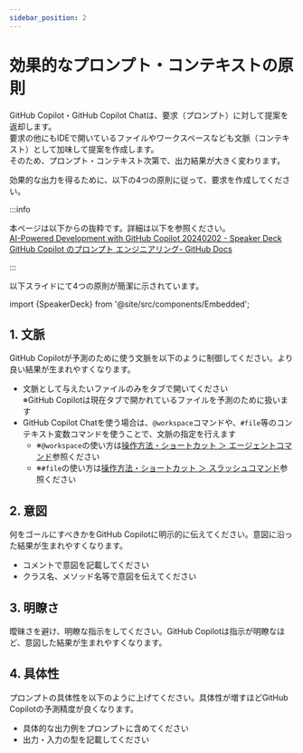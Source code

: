 ```yaml
---
sidebar_position: 2
---
```


# 効果的なプロンプト・コンテキストの原則

GitHub Copilot・GitHub Copilot Chatは、要求（プロンプト）に対して提案を返却します。<br/>
要求の他にもIDEで開いているファイルやワークスペースなども文脈（コンテキスト）として加味して提案を作成します。<br/>
そのため、プロンプト・コンテキスト次第で、出力結果が大きく変わります。<br/>

効果的な出力を得るために、以下の4つの原則に従って、要求を作成してください。

:::info
<!-- textlint-disable ja-technical-writing/sentence-length -->
本ページは以下からの抜粋です。詳細は以下を参照ください。<br/>
[AI-Powered Development with GitHub Copilot 20240202 - Speaker Deck](https://speakerdeck.com/yuhattor/ai-powered-development-with-github-copilot-20240202)<br/>
[GitHub Copilot のプロンプト エンジニアリング- GitHub Docs](https://docs.github.com/ja/copilot/using-github-copilot/prompt-engineering-for-github-copilot)
<!-- textlint-enable ja-technical-writing/sentence-length -->
:::
<br/>

以下スライドにて4つの原則が簡潔に示されています。

import {SpeakerDeck} from '@site/src/components/Embedded';

<!-- https://speakerdeck.com/yuhattor/ai-powered-development-with-github-copilot-20240202 -->
<SpeakerDeck slideId="c183f4601ad7409da0d473f98f93a892"  page={19} />

## 1. 文脈

GitHub Copilotが予測のために使う文脈を以下のように制御してください。より良い結果が生まれやすくなります。

- 文脈として与えたいファイルのみをタブで開いてください<br/>
  ※GitHub Copilotは現在タブで開かれているファイルを予測のために扱います
- GitHub Copilot Chatを使う場合は、`@workspace`コマンドや、`#file`等のコンテキスト変数コマンドを使うことで、文脈の指定を行えます
  - ※`@workspace`の使い方は[操作方法・ショートカット ＞ エージェントコマンド](../08_vscode-extention/01_github-copilot/02_shortcuts.md#エージェントコマンド)参照ください<br/>
  - ※`#file`の使い方は[操作方法・ショートカット ＞ スラッシュコマンド](../08_vscode-extention/01_github-copilot/02_shortcuts.md#スラッシュコマンド)参照ください

## 2. 意図

何をゴールにすべきかをGitHub Copilotに明示的に伝えてください。意図に沿った結果が生まれやすくなります。

- コメントで意図を記載してください
- クラス名、メソッド名等で意図を伝えてください

## 3. 明瞭さ

曖昧さを避け、明瞭な指示をしてください。GitHub Copilotは指示が明瞭なほど、意図した結果が生まれやすくなります。

## 4. 具体性

プロンプトの具体性を以下のように上げてください。具体性が増すほどGitHub Copilotの予測精度が良くなります。

- 具体的な出力例をプロンプトに含めてください
- 出力・入力の型を記載してください
